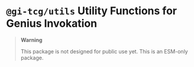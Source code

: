 # `@gi-tcg/utils` Utility Functions for Genius Invokation

> **Warning**
>
> This package is not designed for public use yet.
> This is an ESM-only package.
